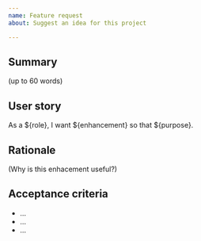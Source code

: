 ```yaml
---
name: Feature request
about: Suggest an idea for this project

---
```


## Summary

(up to 60 words)

## User story
As a ${role}, I want ${enhancement} so that ${purpose}.

## Rationale

(Why is this enhacement useful?)

## Acceptance criteria
- …
- …
- …
